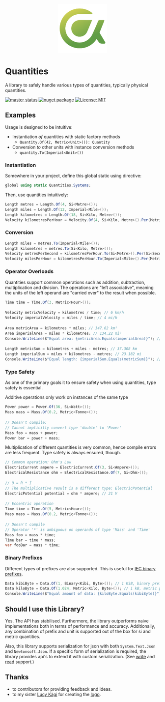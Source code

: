 <!-- markdownlint-disable MD033 MD041 -->
<div align="center">
 <img src="./assets/images/atmoos.quantities.svg" height="160" alt="Logo">
</div>
<!-- markdownlint-enable MD033 MD041 -->

# Quantities

A library to safely handle various types of quantities, typically physical quantities.

[![master status](https://github.com/atmoos/Quantities/actions/workflows/dotnet.yml/badge.svg)](https://github.com/atmoos/Quantities/actions/workflows/dotnet.yml)
[![nuget package](https://img.shields.io/nuget/v/Atmoos.Quantities.svg?logo=nuget)](https://www.nuget.org/packages/Atmoos.Quantities)
[![License: MIT](https://img.shields.io/badge/License-MIT-yellow.svg)](https://github.com/atmoos/Quantities/blob/master/LICENSE)

## Examples

Usage is designed to be intuitive:

- Instantiation *of* quantities with static factory methods
  - `Quantity.Of(42, Metric<Unit>()): Quantity`
- Conversion *to* other units with instance conversion methods
  - `quantity.To(Imperial<Unit>())`

### Instantiation

Somewhere in your project, define this global static using directive:

```csharp
global using static Quantities.Systems;
```

Then, use quantities intuitively:

```csharp
Length metres = Length.Of(4, Si<Metre>());
Length miles = Length.Of(12, Imperial<Mile>());
Length kilometres = Length.Of(18, Si<Kilo, Metre>());
Velocity kilometresPerHour = Velocity.Of(4, Si<Kilo, Metre>().Per(Metric<Hour>()));
```

### Conversion

```csharp
Length miles = metres.To(Imperial<Mile>());
Length kilometres = metres.To(Si<Kilo, Metre>());
Velocity metresPerSecond = kilometresPerHour.To(Si<Metre>().Per(Si<Second>()));
Velocity milesPerHour = kilometresPerHour.To(Imperial<Mile>().Per(Metric<Hour>()));
```

### Operator Overloads

Quantities support common operations such as addition, subtraction, multiplication and division. The operations are "left associative", meaning the units of the left operand are "carried over" to the result when possible.

```csharp
Time time = Time.Of(3, Metric<Hour>());

Velocity metricVelocity = kilometres / time; // 6 km/h
Velocity imperialVelocity = miles / time; // 4 mi/h

Area metricArea = kilometres * miles; // 347.62 km²
Area imperialArea = miles * kilometres; // 134.22 mi²
Console.WriteLine($"Equal area: {metricArea.Equals(imperialArea)}"); // Equal area: True

Length metricSum = kilometres + miles - metres; // 37.308 km
Length imperialSum = miles + kilometres - metres; // 23.182 mi
Console.WriteLine($"Equal length: {imperialSum.Equals(metricSum)}"); // Equal length: True
```

### Type Safety

As one of the primary goals it to ensure safety when using quantities, type safety is essential.

Additive operations only work on instances of the same type

```csharp
Power power = Power.Of(36, Si<Watt>());
Mass mass = Mass.Of(0.2, Metric<Tonne>());

// Doesn't compile:
// Cannot implicitly convert type 'double' to 'Power'
Mass foo = mass + power;
Power bar = power + mass;
```

Multiplication of different quantities is very common, hence compile errors are less frequent. Type safety is always ensured, though.

```csharp
// Common operation: Ohm's Law
ElectricCurrent ampere = ElectricCurrent.Of(3, Si<Ampere>());
ElectricalResistance ohm = ElectricalResistance.Of(7, Si<Ohm>());

// U = R * I
// The multiplicative result is a different type: ElectricPotential
ElectricPotential potential = ohm * ampere; // 21 V

// Eccentric operation
Time time = Time.Of(5, Metric<Hour>());
Mass mass = Mass.Of(0.2, Metric<Tonne>());

// Doesn't compile
// Operator '*' is ambiguous on operands of type 'Mass' and 'Time'
Mass foo = mass * time;
Time bar = time * mass;
var fooBar = mass * time;
```

### Binary Prefixes

Different types of prefixes are also supported. This is useful for [IEC binary prefixes](https://en.wikipedia.org/wiki/Binary_prefix).

```csharp
Data kibiByte = Data.Of(1, Binary<Kibi, Byte>()); // 1 KiB, binary prefix
Data kiloByte = Data.Of(1.024, Metric<Kilo, Byte>()); // 1 kB, metric prefix
Console.WriteLine($"Equal amount of data: {kiloByte.Equals(kibiByte)}"); // Equal amount of data: True
```

## Should I use this Library?

Yes. The API has stabilised. Furthermore, the library outperforms naive implementations both in terms of performance and accuracy. Additionally, any combination of prefix and unit is supported out of the box for si and metric quantities.

Also, this library supports serialization for json with both `System.Text.Json` and `Newtonsoft.Json`. If a specific form of serialization is required, the library provides api's to extend it with custom serialization. (See [write](./source/Quantities/Core/Serialization/IWriter.cs) and [read](./source/Quantities/Serialization/QuantityFactory.cs) support.)

## Thanks

- to contributors for providing feedback and ideas.
- to my sister [Lucy Kägi](https://www.lucykaegi.ch/) for creating the [logo](assets/images/atmoos.quantities.svg).
